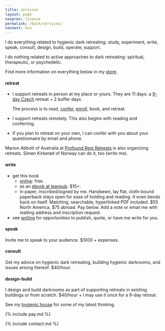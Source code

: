 ```yaml
---
title: services
layout: page
navprev: license
permalink: /back/services/
navnext: bio
---
```


I do everything related to hygienic dark retreating: study, experiment, write, speak, consult, design, build, operate, support.

I do nothing related to active approaches to dark retreating: spiritual, therapeutic, or psychedelic. 

Find more information on everything below in my [store](/store).

#### retreat

- I support retreats in person at my place or yours. They are 11 days: a [9-day Czech](/format#czech) retreat + 2 buffer days. 

	The process is to read, [confer](/store/confer), [enroll](/store/enroll), book, and retreat.
- I support retreats remotely. This also begins with reading and conferring.
- If you plan to retreat on your own, I can confer with you about your questionnaire by email and phone.

Marion Abbott of Australia at [Profound Rest Retreats](https://profoundrest.wordpress.com) is also organizing retreats. Simen Kirkerød of Norway can do it, too (write me).

#### write

- get this book
	- [online](/): free.
	- as an [ebook at leanpub](https://leanpub.com/hygienicdarkretreat). $15+.
	- in paper, inscribed/signed by me. Handsewn, lay flat, cloth-bound paperback stays open for ease of holding and reading. It even bends back on itself. Matching, searchable, hyperlinked PDF included. $55 North America, $75 abroad. Pay below. Add a note or email me with mailing address and inscription request. <!--![photo: hygienic dark retreat paperback](/img/photo/book.jpg)-->
- see [writing](/store#write) for opportunities to publish, quote, or have me write for you.

#### speak

Invite me to speak to your audience. $1000 + expenses.

#### consult

Get my advice on hygienic dark retreating, building hygienic darkrooms, and issues arising thereof. $40/hour.

#### design-build

I design and build darkrooms as part of supporting retreats in existing buildings or from scratch. $40/hour + I may use it once for a 9-day retreat. 

See my [hygienic house](/plan) for some of my latest thinking.

{% include pay.md %}

{% include contact.md %}



